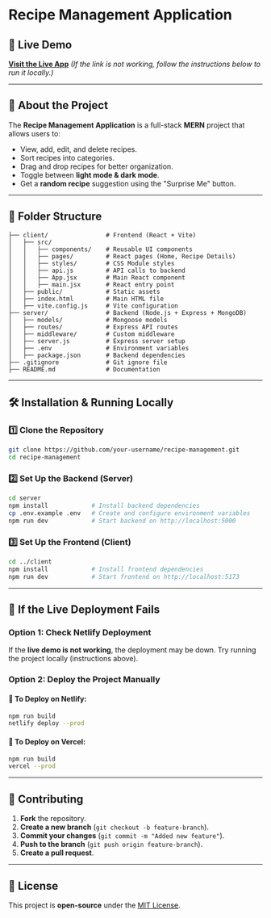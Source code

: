 # Recipe Management Application

## 🚀 Live Demo
[**Visit the Live App**](https://recipe-management-woad.vercel.app/) *(If the link is not working, follow the instructions below to run it locally.)*

---

## 📌 About the Project
The **Recipe Management Application** is a full-stack **MERN** project that allows users to:
- View, add, edit, and delete recipes.
- Sort recipes into categories.
- Drag and drop recipes for better organization.
- Toggle between **light mode & dark mode**.
- Get a **random recipe** suggestion using the "Surprise Me" button.

---

## 📂 Folder Structure
```
├── client/                # Frontend (React + Vite)
│   ├── src/
│   │   ├── components/    # Reusable UI components
│   │   ├── pages/         # React pages (Home, Recipe Details)
│   │   ├── styles/        # CSS Module styles
│   │   ├── api.js         # API calls to backend
│   │   ├── App.jsx        # Main React component
│   │   ├── main.jsx       # React entry point
│   ├── public/            # Static assets
│   ├── index.html         # Main HTML file
│   ├── vite.config.js     # Vite configuration
├── server/                # Backend (Node.js + Express + MongoDB)
│   ├── models/            # Mongoose models
│   ├── routes/            # Express API routes
│   ├── middleware/        # Custom middleware
│   ├── server.js          # Express server setup
│   ├── .env               # Environment variables
│   ├── package.json       # Backend dependencies
├── .gitignore             # Git ignore file
├── README.md              # Documentation
```

---

## 🛠️ Installation & Running Locally

### **1️⃣ Clone the Repository**
```sh
git clone https://github.com/your-username/recipe-management.git
cd recipe-management
```

### **2️⃣ Set Up the Backend (Server)**
```sh
cd server
npm install            # Install backend dependencies
cp .env.example .env   # Create and configure environment variables
npm run dev            # Start backend on http://localhost:5000
```

### **3️⃣ Set Up the Frontend (Client)**
```sh
cd ../client
npm install            # Install frontend dependencies
npm run dev            # Start frontend on http://localhost:5173
```

---

## 🔄 If the Live Deployment Fails
### **Option 1: Check Netlify Deployment**
If the **live demo is not working**, the deployment may be down. Try running the project locally (instructions above).

### **Option 2: Deploy the Project Manually**
#### 🚀 **To Deploy on Netlify**:
```sh
npm run build
netlify deploy --prod
```

#### 🚀 **To Deploy on Vercel**:
```sh
npm run build
vercel --prod
```

---

## 🤝 Contributing
1. **Fork** the repository.
2. **Create a new branch** (`git checkout -b feature-branch`).
3. **Commit your changes** (`git commit -m "Added new feature"`).
4. **Push to the branch** (`git push origin feature-branch`).
5. **Create a pull request**.

---

## 📜 License
This project is **open-source** under the [MIT License](LICENSE).

